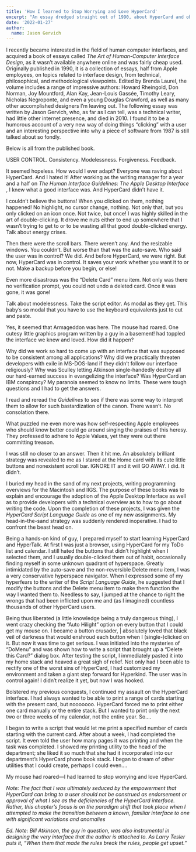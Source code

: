 ```yaml
---
title: 'How I learned to Stop Worrying and Love HyperCard'
excerpt: "An essay dredged straight out of 1990, about HyperCard and obstinancy."
date: '2022-01-27'
author:
  name: Jason Gervich
---
```

I recently became interested in the field of human computer interfaces, and acquired a book of essays called *The Art of Human-Computer Interface Design*, as it wasn’t available anywhere online and was fairly cheap used. Originally published in 1990, it is a collection of essays, half from Apple employees, on topics related to interface design, from technical, philosophical, and methodological viewpoints. Edited by Brenda Laurel, the volume includes a range of impressive authors: Howard Rheingold, Don Norman, Joy Mountford, Alan Kay, Jean-Louis Gassée, Timothy Leary, Nicholas Negroponte, and even a young Douglas Crawford, as well as many other accomplished designers I’m leaving out. The following essay was written by Jason Gervich, who, as far as I can tell, was a technical writer, had little other internet presence, and died in 2010. I found it to be a humorous account of a very new way of doing things “clicking” with a user and an interesting perspective into why a piece of software from 1987 is still talked about so fondly.

Below is all from the published book.

USER CONTROL. Consistency. Modelessness. Forgiveness. Feedback.

It seemed hopeless. How would I ever adapt? Everyone was raving about HyperCard. And I hated it! After working as the writing manager for a year and a half on *The Human Interface Guidelines: The Apple Desktop Interface* , I knew what a good interface was. And HyperCard didn’t have it.

I couldn’t believe the buttons! When you clicked on them, nothing happened! No highlight, no cursor change, nothing. Not only that, but you only clicked on an icon once. Not twice, but once! I was highly skilled in the art of double-clicking. It drove me nuts either to end up somewhere that I wasn’t trying to get to or to be wasting all that good double-clicked energy. Talk about energy crises.

Then there were the scroll bars. There weren’t any. And the resizable windows. You couldn’t. But worse than that was the auto-save. Who said the user was in control? We did. And before HyperCard, we were right. But now, HyperCard was in control. It saves your work whether you want it to or not. Make a backup before you begin, or else!

Even more disastrous was the “Delete Card” menu item. Not only was there no verification prompt, you could not undo a deleted card. Once it was gone, it was gone!

Talk about modelessness. Take the script editor. As modal as they get. This baby’s so modal that you have to use the keyboard equivalents just to cut and paste.

Yes, it seemed that Armageddon was here. The mouse had roared. One cutesy little graphics program written by a guy in a basement! had toppled the interface we knew and loved. How did it happen?

Why did we work so hard to come up with an interface that was supposed to be consistent among all applications? Why did we practically threaten developers with exile in MS-DOS-land if they didn’t follow our interface religiously? Why was Sculley letting Atkinson single-handedly destroy all our hard-earned success in evangelizing the interface? Was HyperCard an IBM conspiracy? My paranoia seemed to know no limits. These were tough questions and I had to get the answers.

I read and reread the *Guidelines* to see if there was some way to interpret them to allow for such bastardization of the canon. There wasn’t. No consolation there.

What puzzled me even more was how self-respecting Apple employees who should know better could go around singing the praises of this heresy. They professed to adhere to Apple Values, yet they were out there committing treason.

I was still no closer to an answer. Then it hit me. An absolutely brilliant strategy was revealed to me as I stared at the Home card with its cute little buttons and nonexistent scroll bar. IGNORE IT and it will GO AWAY. I did. It didn’t.

I buried my head in the sand of my next projects, writing programming overviews for the Macintosh and IIGS. The purpose of these books was to explain and encourage the adoption of the Apple Desktop Interface as well as to provide developers with a technical overview as to how to go about writing the code. Upon the completion of these projects, I was given the *HyperCard Script Language Guide* as one of my new assignments. My head-in-the-sand strategy was suddenly rendered inoperative. I had to confront the beast head on.

Being a hands-on kind of guy, I prepared myself to start learning HyperCard and HyperTalk. At first I was just a browser, using HyperCard for my ToDo list and calendar. I still hated the buttons that didn’t highlight when I selected them, and I usually double-clicked them out of habit, occasionally finding myself in some unknown quadrant of hyperspace. Greatly intimidated by the auto-save and the non-reversible Delete menu item, I was a very conservative hyperspace navigator. When I expressed some of my hyperfears to the writer of the *Script Language Guide*, he suggested that I modify the buttons and the Delete menu item to make them function the way I wanted them to. Needless to say, I jumped at the chance to right the wrongs that had been inflicted upon me and (as I imagined) countless thousands of other HyperCard users.

Being thus liberated (a little knowledge being a truly dangerous thing), I went crazy checking the “Auto Hilight” option on every button that I could get my mouse on. I became a button crusader, | absolutely loved that black veil of darkness that would enshroud each button when I (single-)clicked on it. But now it was time to get serious. I was initiated into the mysteries of “DoMenu” and was shown how to write a script that brought up a “Delete this Card?” dialog box. After testing the script, I immediately pasted it into my home stack and heaved a great sigh of relief. Not only had I been able to rectify one of the worst sins of HyperCard, I had customized my environment and taken a giant step forward for Hyperkind. The user was in control again! I didn’t realize it yet, but now I was hooked.

Bolstered my previous conquests, I continued my assault on the HyperCard interface. I had always wanted to be able to print a range of cards starting with the present card, but nooooooo. HyperCard forced me to print either one card manually or the entire stack. But I wanted to print only the next two or three weeks of my calendar, not the entire year. So....

I began to write a script that would let me print a specified number of cards starting with the current card. After about a week, I had completed the script. It even told the user how many pages it was printing and when the task was completed. I showed my printing utility to the head of the department; she liked it so much that she had it incorporated into our department’s HyperCard phone book stack. I began to dream of other utilities that I could create, perhaps I could even....

My mouse had roared—I had learned to stop worrying and love HyperCard.

*Note: The fact that I was ultimately seduced by the empowerment that HyperCard can bring to a user should not be construed as endorsement or approval of what I see as the deficiencies of the HyperCard interface. Rather, this chapter’s focus is on the paradigm shift that took place when I attempted to make the transition between a known, familiar interface to one with significant variations and anomalies*

*Ed. Note: Bill Atkinson, the guy in question, was also instrumental in designing the very interface that the author is attached to. As Larry Tesler puts it, “When them that made the rules break the rules, people get upset.”*
